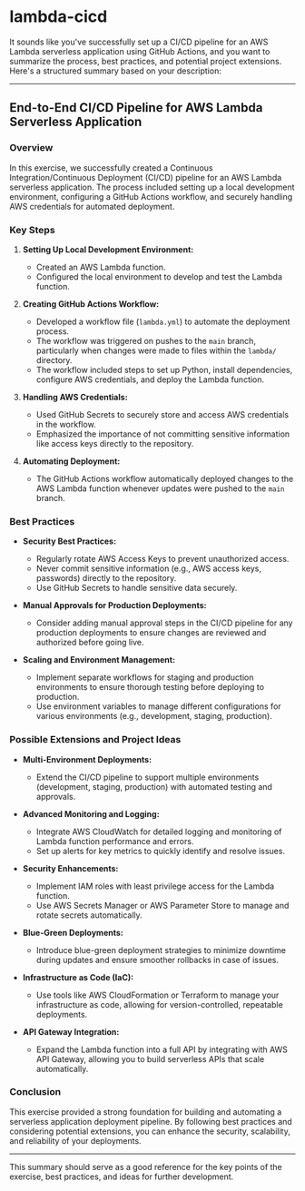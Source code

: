 # lambda-cicd

It sounds like you've successfully set up a CI/CD pipeline for an AWS Lambda serverless application using GitHub Actions, and you want to summarize the process, best practices, and potential project extensions. Here's a structured summary based on your description:

---

## **End-to-End CI/CD Pipeline for AWS Lambda Serverless Application**

### **Overview**
In this exercise, we successfully created a Continuous Integration/Continuous Deployment (CI/CD) pipeline for an AWS Lambda serverless application. The process included setting up a local development environment, configuring a GitHub Actions workflow, and securely handling AWS credentials for automated deployment.

### **Key Steps**
1. **Setting Up Local Development Environment:**
   - Created an AWS Lambda function.
   - Configured the local environment to develop and test the Lambda function.

2. **Creating GitHub Actions Workflow:**
   - Developed a workflow file (`lambda.yml`) to automate the deployment process.
   - The workflow was triggered on pushes to the `main` branch, particularly when changes were made to files within the `lambda/` directory.
   - The workflow included steps to set up Python, install dependencies, configure AWS credentials, and deploy the Lambda function.

3. **Handling AWS Credentials:**
   - Used GitHub Secrets to securely store and access AWS credentials in the workflow.
   - Emphasized the importance of not committing sensitive information like access keys directly to the repository.

4. **Automating Deployment:**
   - The GitHub Actions workflow automatically deployed changes to the AWS Lambda function whenever updates were pushed to the `main` branch.

### **Best Practices**
- **Security Best Practices:**
  - Regularly rotate AWS Access Keys to prevent unauthorized access.
  - Never commit sensitive information (e.g., AWS access keys, passwords) directly to the repository.
  - Use GitHub Secrets to handle sensitive data securely.

- **Manual Approvals for Production Deployments:**
  - Consider adding manual approval steps in the CI/CD pipeline for any production deployments to ensure changes are reviewed and authorized before going live.

- **Scaling and Environment Management:**
  - Implement separate workflows for staging and production environments to ensure thorough testing before deploying to production.
  - Use environment variables to manage different configurations for various environments (e.g., development, staging, production).

### **Possible Extensions and Project Ideas**
- **Multi-Environment Deployments:**
  - Extend the CI/CD pipeline to support multiple environments (development, staging, production) with automated testing and approvals.
  
- **Advanced Monitoring and Logging:**
  - Integrate AWS CloudWatch for detailed logging and monitoring of Lambda function performance and errors.
  - Set up alerts for key metrics to quickly identify and resolve issues.

- **Security Enhancements:**
  - Implement IAM roles with least privilege access for the Lambda function.
  - Use AWS Secrets Manager or AWS Parameter Store to manage and rotate secrets automatically.

- **Blue-Green Deployments:**
  - Introduce blue-green deployment strategies to minimize downtime during updates and ensure smoother rollbacks in case of issues.

- **Infrastructure as Code (IaC):**
  - Use tools like AWS CloudFormation or Terraform to manage your infrastructure as code, allowing for version-controlled, repeatable deployments.

- **API Gateway Integration:**
  - Expand the Lambda function into a full API by integrating with AWS API Gateway, allowing you to build serverless APIs that scale automatically.

### **Conclusion**
This exercise provided a strong foundation for building and automating a serverless application deployment pipeline. By following best practices and considering potential extensions, you can enhance the security, scalability, and reliability of your deployments.

---

This summary should serve as a good reference for the key points of the exercise, best practices, and ideas for further development.